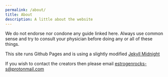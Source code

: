 ```yaml
---
permalink: /about/
title: About
description: A little about the website
---
```

We do not endorse nor condone any guide linked here. Always use common sense and try to consult your physician before doing any or all of these things.

This site runs Github Pages and is using a slightly modified [Jekyll Midnight](https://github.com/pages-themes/midnight)

If you wish to contact the creators then please email [estrogenrocks-s@protonmail.com](mailto://estrogenrocks-s@protonmail.com)